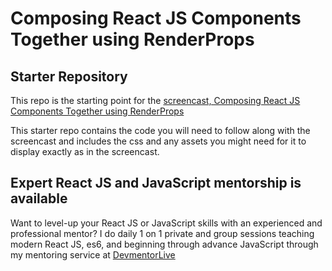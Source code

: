 # Composing React JS Components Together using RenderProps

## Starter Repository

This repo is the starting point for the [screencast, Composing React JS Components Together using RenderProps](https://)

This starter repo contains the code you will need to follow along with the screencast and includes the css and any assets you might need for it to display exactly as in the screencast.

## Expert React JS and JavaScript mentorship is available

Want to level-up your React JS or JavaScript skills with an experienced and professional mentor? I do daily 1 on 1 private and group sessions teaching modern React JS, es6, and beginning through advance JavaScript through my mentoring service at [DevmentorLive](https://devmentor.live/?utm_source=github&utm_medium=readme&utm_campaign=custom-dropdown-w-filtering)
